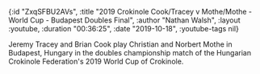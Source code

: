{:id "ZxqSFBU2AVs",
 :title
 "2019 Crokinole Cook/Tracey v Mothe/Mothe - World Cup - Budapest Doubles Final",
 :author "Nathan Walsh",
 :layout :youtube,
 :duration "00:36:25",
 :date "2019-10-18",
 :youtube-tags nil}


Jeremy Tracey and Brian Cook play Christian and Norbert Mothe in Budapest, Hungary in the doubles championship match of the Hungarian Crokinole Federation's 2019 World Cup of Crokinole.
